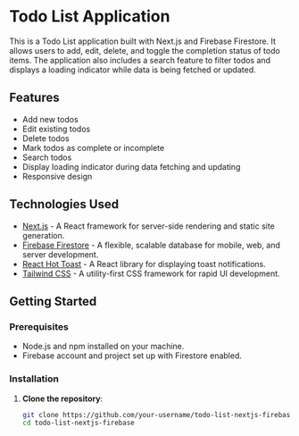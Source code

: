 # Todo List Application

This is a Todo List application built with Next.js and Firebase Firestore. It allows users to add, edit, delete, and toggle the completion status of todo items. The application also includes a search feature to filter todos and displays a loading indicator while data is being fetched or updated.

## Features

- Add new todos
- Edit existing todos
- Delete todos
- Mark todos as complete or incomplete
- Search todos
- Display loading indicator during data fetching and updating
- Responsive design

## Technologies Used

- [Next.js](https://nextjs.org/) - A React framework for server-side rendering and static site generation.
- [Firebase Firestore](https://firebase.google.com/docs/firestore) - A flexible, scalable database for mobile, web, and server development.
- [React Hot Toast](https://react-hot-toast.com/) - A React library for displaying toast notifications.
- [Tailwind CSS](https://tailwindcss.com/) - A utility-first CSS framework for rapid UI development.

## Getting Started

### Prerequisites

- Node.js and npm installed on your machine.
- Firebase account and project set up with Firestore enabled.

### Installation

1. **Clone the repository**:

   ```bash
   git clone https://github.com/your-username/todo-list-nextjs-firebase.git
   cd todo-list-nextjs-firebase
   ```
